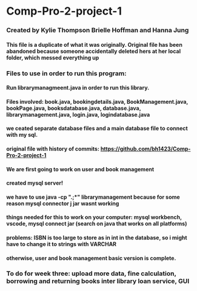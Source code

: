 # Comp-Pro-2-project-1
### Created by Kylie Thompson Brielle Hoffman and Hanna Jung
#### This file is a duplicate of what it was originally. Original file has been abandoned because someone accidentally deleted hers at her local folder, which messed everything up 
### Files to use in order to run this program:
#### Run librarymanagmeent.java in order to run this library. 
#### Files involved: book.java, bookingdetails.java, BookManagement.java, bookPage.java, booksdatabase.java, database.java, librarymanagement.java, login.java, logindatabase.java
#### we ceated separate database files and a main database file to connect with my sql. 
#### original file with history of commits: https://github.com/bh1423/Comp-Pro-2-project-1
#### We are first going to work on user and book management
#### created mysql server!
#### we have to use java -cp ".;*" librarymanagement because for some reason mysql connector j jar wasnt working 
#### things needed for this to work on your computer: mysql workbench, vscode, mysql connect jar (search on java that works on all platforms)
#### problems: ISBN is too large to store as in int in the database, so i might have to change it to strings with VARCHAR
#### otherwise, user and book management basic version is complete. 


### To do for week three: upload more data, fine calculation, borrowing and returning books inter library loan service, GUI
